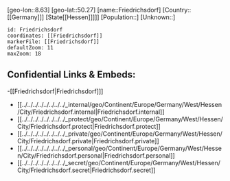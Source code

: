 ﻿---
location: [50.27,8.63]
mapzoom: [7,12] 
mapmarker: city 
type: City
tags:
- geo/City


SpocWebEntityId: 30286
isDeleted: false
confidential: public

---
[geo-lon::8.63]
[geo-lat::50.27]
[name::Friedrichsdorf]
[Country::[[Germany]]]
[State[[Hessen]]]]]
[Population::]
[Unknown::]


```leaflet
id: Friedrichsdorf
coordinates: [[Friedrichsdorf]]
markerFile: [[Friedrichsdorf]]
defaultZoom: 11 
maxZoom: 18
```


## Confidential Links & Embeds: 
-[[Friedrichsdorf|Friedrichsdorf]]] 
- [[../../../../../../../../_internal/geo/Continent/Europe/Germany/West/Hessen/City/Friedrichsdorf.internal|Friedrichsdorf.internal]] 
- [[../../../../../../../../_protect/geo/Continent/Europe/Germany/West/Hessen/City/Friedrichsdorf.protect|Friedrichsdorf.protect]] 
- [[../../../../../../../../_private/geo/Continent/Europe/Germany/West/Hessen/City/Friedrichsdorf.private|Friedrichsdorf.private]] 
- [[../../../../../../../../_personal/geo/Continent/Europe/Germany/West/Hessen/City/Friedrichsdorf.personal|Friedrichsdorf.personal]] 
- [[../../../../../../../../_secret/geo/Continent/Europe/Germany/West/Hessen/City/Friedrichsdorf.secret|Friedrichsdorf.secret]] 

